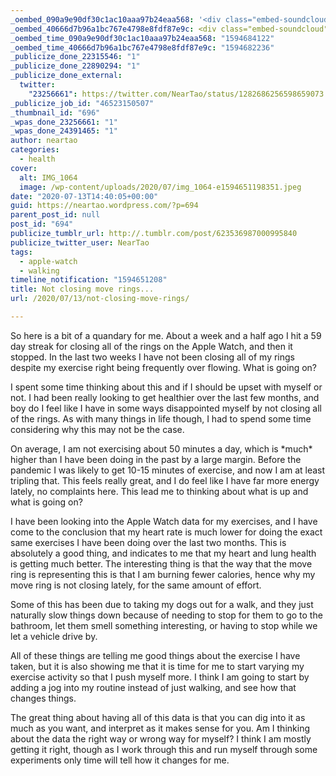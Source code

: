 ```yaml
---
_oembed_090a9e90df30c1ac10aaa97b24eaa568: '<div class="embed-soundcloud"><iframe title="STBB #697 - Good &#039;ol Claude by NearTao" width="500" height="400" scrolling="no" frameborder="no" src="https://w.soundcloud.com/player/?visual=true&url=https%3A%2F%2Fapi.soundcloud.com%2Ftracks%2F856865452&show_artwork=true&maxwidth=500&maxheight=750&dnt=1"></iframe></div>'
_oembed_40666d7b96a1bc767e4798e8fdf87e9c: <div class="embed-soundcloud"><iframe title="MPCBB 284 - Just Stop by NearTao" width="500" height="400" scrolling="no" frameborder="no" src="https://w.soundcloud.com/player/?visual=true&url=https%3A%2F%2Fapi.soundcloud.com%2Ftracks%2F857440432&show_artwork=true&maxwidth=500&maxheight=750&dnt=1"></iframe></div>
_oembed_time_090a9e90df30c1ac10aaa97b24eaa568: "1594684122"
_oembed_time_40666d7b96a1bc767e4798e8fdf87e9c: "1594682236"
_publicize_done_22315546: "1"
_publicize_done_22890294: "1"
_publicize_done_external:
  twitter:
    "23256661": https://twitter.com/NearTao/status/1282686256598659073
_publicize_job_id: "46523150507"
_thumbnail_id: "696"
_wpas_done_23256661: "1"
_wpas_done_24391465: "1"
author: neartao
categories:
  - health
cover:
  alt: IMG_1064
  image: /wp-content/uploads/2020/07/img_1064-e1594651198351.jpeg
date: "2020-07-13T14:40:05+00:00"
guid: https://neartao.wordpress.com/?p=694
parent_post_id: null
post_id: "694"
publicize_tumblr_url: http://.tumblr.com/post/623536987000995840
publicize_twitter_user: NearTao
tags:
  - apple-watch
  - walking
timeline_notification: "1594651208"
title: Not closing move rings...
url: /2020/07/13/not-closing-move-rings/

---
```

So here is a bit of a quandary for me. About a week and a half ago I hit a 59 day streak for closing all of the rings on the Apple Watch, and then it stopped. In the last two weeks I have not been closing all of my rings despite my exercise right being frequently over flowing. What is going on?

I spent some time thinking about this and if I should be upset with myself or not. I had been really looking to get healthier over the last few months, and boy do I feel like I have in some ways disappointed myself by not closing all of the rings. As with many things in life though, I had to spend some time considering why this may not be the case.

On average, I am not exercising about 50 minutes a day, which is \*much\* higher than I have been doing in the past by a large margin. Before the pandemic I was likely to get 10-15 minutes of exercise, and now I am at least tripling that. This feels really great, and I do feel like I have far more energy lately, no complaints here. This lead me to thinking about what is up and what is going on?

I have been looking into the Apple Watch data for my exercises, and I have come to the conclusion that my heart rate is much lower for doing the exact same exercises I have been doing over the last two months. This is absolutely a good thing, and indicates to me that my heart and lung health is getting much better. The interesting thing is that the way that the move ring is representing this is that I am burning fewer calories, hence why my move ring is not closing lately, for the same amount of effort.

Some of this has been due to taking my dogs out for a walk, and they just naturally slow things down because of needing to stop for them to go to the bathroom, let them smell something interesting, or having to stop while we let a vehicle drive by.

All of these things are telling me good things about the exercise I have taken, but it is also showing me that it is time for me to start varying my exercise activity so that I push myself more. I think I am going to start by adding a jog into my routine instead of just walking, and see how that changes things.

The great thing about having all of this data is that you can dig into it as much as you want, and interpret as it makes sense for you. Am I thinking about the data the right way or wrong way for myself? I think I am mostly getting it right, though as I work through this and run myself through some experiments only time will tell how it changes for me.
